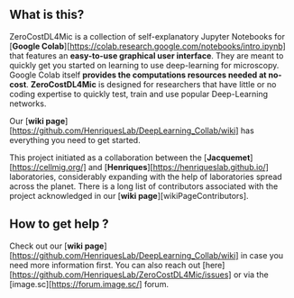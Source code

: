 ## What is this?
ZeroCostDL4Mic is a collection of self-explanatory Jupyter Notebooks for [**Google Colab**][https://colab.research.google.com/notebooks/intro.ipynb] that features an **easy-to-use graphical user interface**. They are meant to quickly get you started on learning to use deep-learning for microscopy. Google Colab itself **provides the computations resources needed at no-cost**. **ZeroCostDL4Mic** is designed for researchers that have little or no coding expertise to quickly test, train and use popular Deep-Learning networks.

Our [**wiki page**][https://github.com/HenriquesLab/DeepLearning_Collab/wiki] has everything you need to get started.

This project initiated as a collaboration between the [**Jacquemet**][https://cellmig.org/] and [**Henriques**][https://henriqueslab.github.io/] laboratories, considerably expanding with the help of laboratories spread across the planet. There is a long list of contributors associated with the project acknowledged in our [**wiki page**][wikiPageContributors].

## How to get help ?

Check out our [**wiki page**][https://github.com/HenriquesLab/DeepLearning_Collab/wiki] in case you need more information first. 
You can also reach out [here][https://github.com/HenriquesLab/ZeroCostDL4Mic/issues] or via the [image.sc][https://forum.image.sc/] forum.  


